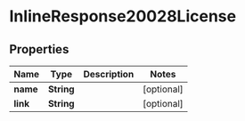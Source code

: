 

# InlineResponse20028License


## Properties

Name | Type | Description | Notes
------------ | ------------- | ------------- | -------------
**name** | **String** |  |  [optional]
**link** | **String** |  |  [optional]



